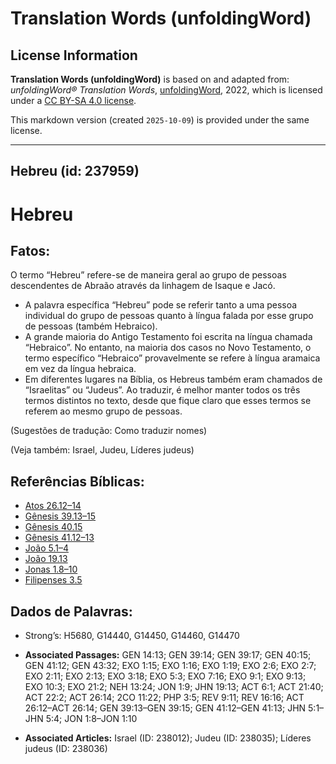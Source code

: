 # Translation Words (unfoldingWord)

## License Information

**Translation Words (unfoldingWord)** is based on and adapted from: _unfoldingWord® Translation Words_, [unfoldingWord](https://unfoldingword.org/utw), 2022, which is licensed under a [CC BY-SA 4.0 license](https://creativecommons.org/licenses/by-sa/4.0/legalcode.en).

This markdown version (created `2025-10-09`) is provided under the same license.



--------------------------------

## Hebreu (id: 237959)

Hebreu
======

Fatos:
------

O termo “Hebreu” refere\-se de maneira geral ao grupo de pessoas descendentes de Abraão através da linhagem de Isaque e Jacó.

* A palavra específica “Hebreu” pode se referir tanto a uma pessoa individual do grupo de pessoas quanto à língua falada por esse grupo de pessoas (também Hebraico).
* A grande maioria do Antigo Testamento foi escrita na língua chamada “Hebraico”. No entanto, na maioria dos casos no Novo Testamento, o termo específico “Hebraico” provavelmente se refere à língua aramaica em vez da língua hebraica.
* Em diferentes lugares na Bíblia, os Hebreus também eram chamados de “Israelitas” ou “Judeus”. Ao traduzir, é melhor manter todos os três termos distintos no texto, desde que fique claro que esses termos se referem ao mesmo grupo de pessoas.

(Sugestões de tradução: Como traduzir nomes)

(Veja também: Israel, Judeu, Líderes judeus)

Referências Bíblicas:
---------------------

* [Atos 26\.12–14](https://ref.ly/Acts26:12-Acts26:14)
* [Gênesis 39\.13–15](https://ref.ly/Gen39:13-Gen39:15)
* [Gênesis 40\.15](https://ref.ly/Gen40:15)
* [Gênesis 41\.12–13](https://ref.ly/Gen41:12-Gen41:13)
* [João 5\.1–4](https://ref.ly/John5:1-John5:4)
* [João 19\.13](https://ref.ly/John19:13)
* [Jonas 1\.8–10](https://ref.ly/Jonah1:8-Jonah1:10)
* [Filipenses 3\.5](https://ref.ly/Phil3:5)

Dados de Palavras:
------------------

* Strong’s: H5680, G14440, G14450, G14460, G14470

* **Associated Passages:** GEN 14:13; GEN 39:14; GEN 39:17; GEN 40:15; GEN 41:12; GEN 43:32; EXO 1:15; EXO 1:16; EXO 1:19; EXO 2:6; EXO 2:7; EXO 2:11; EXO 2:13; EXO 3:18; EXO 5:3; EXO 7:16; EXO 9:1; EXO 9:13; EXO 10:3; EXO 21:2; NEH 13:24; JON 1:9; JHN 19:13; ACT 6:1; ACT 21:40; ACT 22:2; ACT 26:14; 2CO 11:22; PHP 3:5; REV 9:11; REV 16:16; ACT 26:12–ACT 26:14; GEN 39:13–GEN 39:15; GEN 41:12–GEN 41:13; JHN 5:1–JHN 5:4; JON 1:8–JON 1:10
* **Associated Articles:** Israel (ID: 238012); Judeu (ID: 238035); Líderes judeus (ID: 238036)

